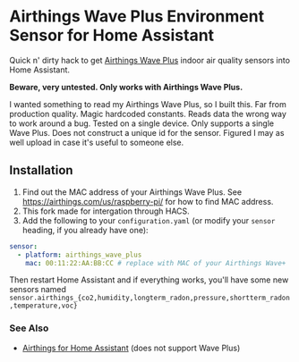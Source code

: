# Airthings Wave Plus Environment Sensor for Home Assistant

Quick n' dirty hack to get [Airthings Wave Plus](https://amazon.com/Airthings-2930-Quality-Detection-Dashboard/dp/B07JB8QWH6?tag=rynoshark-20) indoor air quality sensors into Home Assistant.

**Beware, very untested. Only works with Airthings Wave Plus.**

I wanted something to read my Airthings Wave Plus, so I built this. Far from production quality. Magic hardcoded constants. Reads data the wrong way to work around a bug. Tested on a single device. Only supports a single Wave Plus. Does not construct a unique id for the sensor. Figured I may as well upload in case it's useful to someone else.

## Installation

1. Find out the MAC address of your Airthings Wave Plus. See https://airthings.com/us/raspberry-pi/ for how to find MAC address.
1. This fork made for intergation through HACS.
1. Add the following to your `configuration.yaml` (or modify your `sensor` heading, if you already have one):

```yaml
sensor:
  - platform: airthings_wave_plus
    mac: 00:11:22:AA:BB:CC # replace with MAC of your Airthings Wave+
```

Then restart Home Assistant and if everything works, you'll have some new sensors named `sensor.airthings_{co2,humidity,longterm_radon,pressure,shortterm_radon,temperature,voc}`

### See Also

* [Airthings for Home Assistant](https://github.com/custom-components/sensor.airthings_wave) (does not support Wave Plus)
